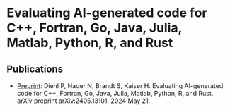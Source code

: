 # Evaluating AI-generated code for C++, Fortran, Go, Java, Julia, Matlab, Python, R, and Rust


## Publications

* [Preprint](https://arxiv.org/abs/2405.13101): Diehl P, Nader N, Brandt S, Kaiser H. Evaluating AI-generated code for C++, Fortran, Go, Java, Julia, Matlab, Python, R, and Rust. arXiv preprint arXiv:2405.13101. 2024 May 21.
